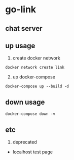 # go-link
## chat server

## up usage

1. create docker network
```
docker network create link
```

2. up docker-compose
```
docker-compose up --build -d
```

## down usage

```
docker-compose down -v
```

## etc
1. deprecated
 - localhost test page